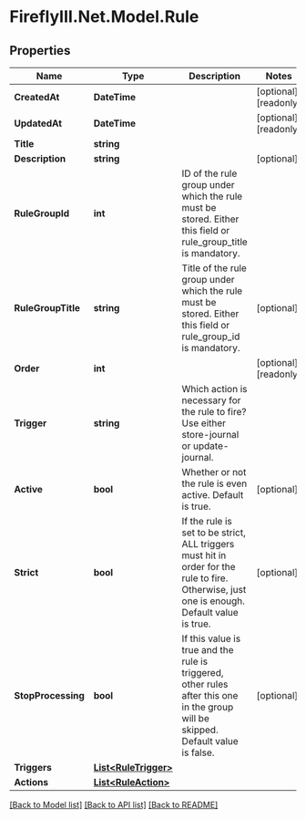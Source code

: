 # FireflyIII.Net.Model.Rule
## Properties

Name | Type | Description | Notes
------------ | ------------- | ------------- | -------------
**CreatedAt** | **DateTime** |  | [optional] [readonly] 
**UpdatedAt** | **DateTime** |  | [optional] [readonly] 
**Title** | **string** |  | 
**Description** | **string** |  | [optional] 
**RuleGroupId** | **int** | ID of the rule group under which the rule must be stored. Either this field or rule_group_title is mandatory. | 
**RuleGroupTitle** | **string** | Title of the rule group under which the rule must be stored. Either this field or rule_group_id is mandatory. | [optional] 
**Order** | **int** |  | [optional] [readonly] 
**Trigger** | **string** | Which action is necessary for the rule to fire? Use either store-journal or update-journal. | 
**Active** | **bool** | Whether or not the rule is even active. Default is true. | [optional] 
**Strict** | **bool** | If the rule is set to be strict, ALL triggers must hit in order for the rule to fire. Otherwise, just one is enough. Default value is true. | [optional] 
**StopProcessing** | **bool** | If this value is true and the rule is triggered, other rules  after this one in the group will be skipped. Default value is false. | [optional] 
**Triggers** | [**List&lt;RuleTrigger&gt;**](RuleTrigger.md) |  | 
**Actions** | [**List&lt;RuleAction&gt;**](RuleAction.md) |  | 

[[Back to Model list]](../README.md#documentation-for-models) [[Back to API list]](../README.md#documentation-for-api-endpoints) [[Back to README]](../README.md)

